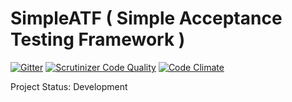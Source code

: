 # SimpleATF ( Simple Acceptance Testing Framework )

[![Gitter](https://badges.gitter.im/Join%20Chat.svg)](https://gitter.im/taskforcedev/SimpleATF?utm_source=badge&utm_medium=badge&utm_campaign=pr-badge&utm_content=badge)
[![Scrutinizer Code Quality](https://scrutinizer-ci.com/g/taskforcedev/SimpleATF/badges/quality-score.png?b=master)](https://scrutinizer-ci.com/g/taskforcedev/SimpleATF/?branch=master) [![Code Climate](https://codeclimate.com/github/taskforcedev/SimpleATF/badges/gpa.svg)](https://codeclimate.com/github/taskforcedev/SimpleATF)

Project Status: Development